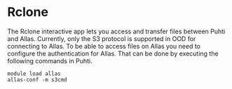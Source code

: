 # Rclone
The Rclone interactive app lets you access and transfer files between Puhti and Allas.
Currently, only the S3 protocol is supported in OOD for connecting to Allas.
To be able to access files on Allas you need to configure the authentication for Allas.
That can be done by executing the following commands in Puhti.
```
module load allas
allas-conf -m s3cmd
```
